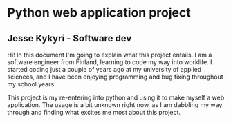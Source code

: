 # Python web application project

## Jesse Kykyri - Software dev

Hi! In this document I'm going to explain what this project entails. I am a software engineer from Finland, learning to code my way into worklife. I started coding just a couple of years ago at my university of applied sciences, and I have been enjoying programming and bug fixing throughout my school years. 

This project is my re-entering into python and using it to make myself a web application. The usage is a bit unknown right now, as I am dabbling my way through and finding what excites me most about this project. 